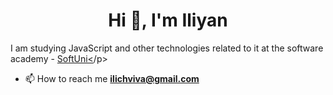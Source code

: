 <h1 align="center">Hi 👋, I'm Iliyan</h1>
<p>I am studying JavaScript and other technologies related to it at the software academy - <a href='https://softuni.bg/'>SoftUni<</a>/p>

- 📫 How to reach me **ilichviva@gmail.com**


